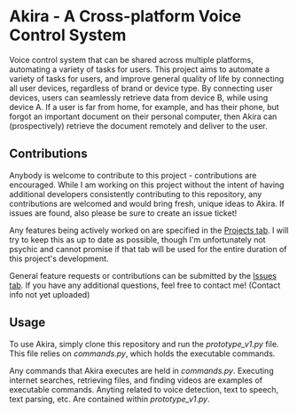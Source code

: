 # Akira - A Cross-platform Voice Control System

Voice control system that can be shared across multiple platforms, automating a variety of tasks for users.
This project aims to automate a variety of tasks for users, and improve general quality of life by connecting 
all user devices, regardless of brand or device type. By connecting user devices, users can seamlessly retrieve
data from device B, while using device A. If a user is far from home, for example, and has their phone, but forgot an important document
on their personal computer, then Akira can (prospectively) retrieve the document remotely and deliver to the user. 


## Contributions

Anybody is welcome to contribute to this project - contributions are encouraged. While I am working on this project without the intent 
of having additional developers consistently contributing to this repository, any contributions are welcomed and would bring
fresh, unique ideas to Akira. If issues are found, also please be sure to create an issue ticket! 

Any features being actively worked on are specified in the [Projects tab](https://github.com/RikiBorders/Akira-Voice-Control-System/projects?type=beta).
I will try to keep this as up to date as possible, though I'm unfortunately not psychic and cannot promise if that tab will be used
for the entire duration of this project's development.

General feature requests or contributions can be submitted by the [Issues tab](https://github.com/RikiBorders/Akira-Voice-Control-System/issues).
If you have any additional questions, feel free to contact me! (Contact info not yet uploaded)


## Usage

To use Akira, simply clone this repository and run the *prototype_v1.py* file. This file relies on *commands.py*, which
holds the executable commands. 


Any commands that Akira executes are held in *commands.py*. Executing internet searches, retrieving files, and finding
videos are examples of executable commands. Anyting related to voice detection, text to speech, text parsing, etc. 
Are contained within *prototype_v1.py*.
